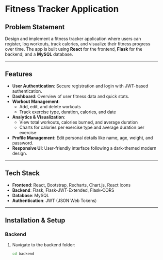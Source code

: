 # Fitness Tracker Application

## Problem Statement
Design and implement a fitness tracker application where users can register, log workouts, track calories, and visualize their fitness progress over time. The app is built using **React** for the frontend, **Flask** for the backend, and a **MySQL** database.

---

## Features
- **User Authentication**: Secure registration and login with JWT-based authentication.
- **Dashboard**: Overview of user fitness data and quick stats.
- **Workout Management**:
  - Add, edit, and delete workouts
  - Track exercise type, duration, calories, and date
- **Analytics & Visualization**:
  - View total workouts, calories burned, and average duration
  - Charts for calories per exercise type and average duration per exercise
- **Profile Management**: Edit personal details like name, age, weight, and password.
- **Responsive UI**: User-friendly interface following a dark-themed modern design.

---

## Tech Stack
- **Frontend**: React, Bootstrap, Recharts, Chart.js, React Icons
- **Backend**: Flask, Flask-JWT-Extended, Flask-CORS
- **Database**: MySQL
- **Authentication**: JWT (JSON Web Tokens)

---

## Installation & Setup

### Backend
1. Navigate to the backend folder:
   ```bash
   cd backend
